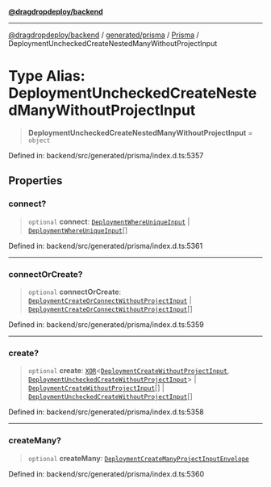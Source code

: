[**@dragdropdeploy/backend**](../../../../../README.md)

***

[@dragdropdeploy/backend](../../../../../README.md) / [generated/prisma](../../../README.md) / [Prisma](../README.md) / DeploymentUncheckedCreateNestedManyWithoutProjectInput

# Type Alias: DeploymentUncheckedCreateNestedManyWithoutProjectInput

> **DeploymentUncheckedCreateNestedManyWithoutProjectInput** = `object`

Defined in: backend/src/generated/prisma/index.d.ts:5357

## Properties

### connect?

> `optional` **connect**: [`DeploymentWhereUniqueInput`](DeploymentWhereUniqueInput.md) \| [`DeploymentWhereUniqueInput`](DeploymentWhereUniqueInput.md)[]

Defined in: backend/src/generated/prisma/index.d.ts:5361

***

### connectOrCreate?

> `optional` **connectOrCreate**: [`DeploymentCreateOrConnectWithoutProjectInput`](DeploymentCreateOrConnectWithoutProjectInput.md) \| [`DeploymentCreateOrConnectWithoutProjectInput`](DeploymentCreateOrConnectWithoutProjectInput.md)[]

Defined in: backend/src/generated/prisma/index.d.ts:5359

***

### create?

> `optional` **create**: [`XOR`](XOR.md)\<[`DeploymentCreateWithoutProjectInput`](DeploymentCreateWithoutProjectInput.md), [`DeploymentUncheckedCreateWithoutProjectInput`](DeploymentUncheckedCreateWithoutProjectInput.md)\> \| [`DeploymentCreateWithoutProjectInput`](DeploymentCreateWithoutProjectInput.md)[] \| [`DeploymentUncheckedCreateWithoutProjectInput`](DeploymentUncheckedCreateWithoutProjectInput.md)[]

Defined in: backend/src/generated/prisma/index.d.ts:5358

***

### createMany?

> `optional` **createMany**: [`DeploymentCreateManyProjectInputEnvelope`](DeploymentCreateManyProjectInputEnvelope.md)

Defined in: backend/src/generated/prisma/index.d.ts:5360

